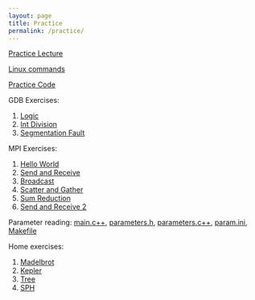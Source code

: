 ```yaml
---
layout: page
title: Practice
permalink: /practice/
---
```


[Practice Lecture](https://docs.google.com/presentation/d/1nVu2sRmfbcs9WKSk5Kn3wTh0Jf-YOs58Iiur6WiDpMo/edit?usp=sharing)

[Linux commands](../static_files/linux_info.pdf)

[Practice Code](../CodingTutorialC++)

GDB Exercises:
  1. [Logic](../Exercises/GDB/logic.cpp)
  2. [Int Division](../Exercises/GDB/int_division.cpp)
  3. [Segmentation Fault](../Exercises/GDB/seg.cpp)


MPI Exercises:
  1. [Hello World](../CodingTutorialC++/MPI/main1-HelloWorld.cpp)
  2. [Send and Receive](../CodingTutorialC++/MPI/main2-SendReceive.cpp)
  3. [Broadcast](../CodingTutorialC++/MPI/main3-Broadcast.cpp)
  4. [Scatter and Gather](../CodingTutorialC++/MPI/main4-ScatterGather.cpp)
  5. [Sum Reduction](../CodingTutorialC++/MPI/main5-SumReduction.cpp)
  6. [Send and Receive 2](../CodingTutorialC++/MPI/main6-SendReceive2.cpp)

Parameter reading:
[main.c++](../Exercises/parameter_reader/main.c++), [parameters.h](../Exercises/parameter_reader/parameters.h), [parameters.c++](../Exercises/parameter_reader/parameters.c++), [param.ini](../Exercises/parameter_reader/param.ini), [Makefile](../Exercises/parameter_reader/Makefile)

Home exercises:
  1. [Madelbrot](../static_files/Practices/mandelbrot.pdf)
  2. [Kepler](../static_files/Practices/kepler.pdf)
  3. [Tree](../static_files/Practices/tree.pdf)
  4. [SPH](../static_files/Practices/sph.pdf)
